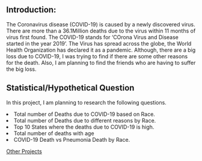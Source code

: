 
## Introduction:
The Coronavirus disease (COVID-19) is caused by a newly discovered virus. There are more than a 36.1Million deaths due to the virus within 11 months of virus first found. The COVID-19 stands for ‘COrona Virus and Disease started in the year 2019’. The Virus has spread across the globe, the World Health Organization has declared it as a pandemic. Although, there are a big loss due to COVID-19, I was trying to find if there are some other reasons for the death. Also, I am planning to find the friends who are having to suffer the big loss.

## Statistical/Hypothetical Question
In this project, I am planning to research the following questions.
<li>Total number of Deaths due to COVID-19 based on Race.
<li>Total number of Deaths due to different reasons by Race.
<li>Top 10 States where the deaths due to COVID-19 is high.
<li>Total number of deaths with age 
<li>COVID-19 Death vs Pneumonia Death by Race.

  
[Other Projects](https://github.com/RamizuddinS/DS_Portfolio)
